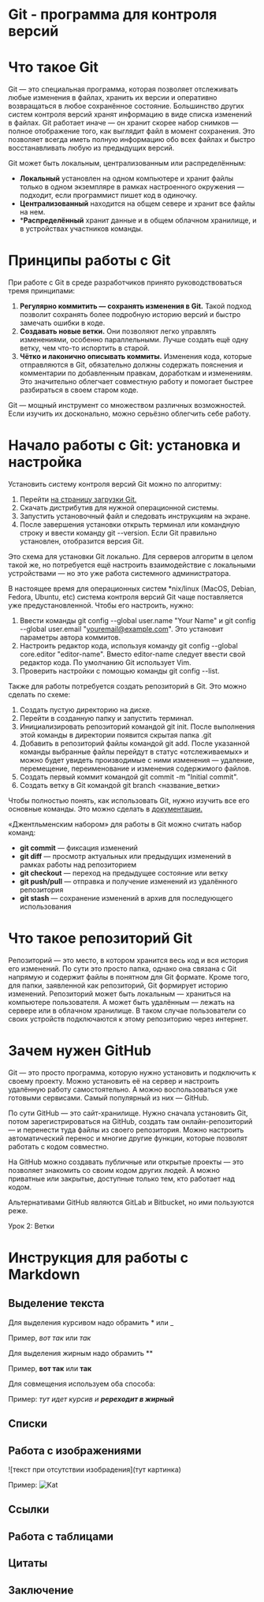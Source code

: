 # Git - программа для контроля версий

# Что такое Git
Git — это специальная программа, которая позволяет отслеживать любые изменения в файлах, хранить их версии и оперативно возвращаться в любое сохранённое состояние.
Большинство других систем контроля версий хранят информацию в виде списка изменений в файлах. Git работает иначе — он хранит скорее набор снимков — полное отображение того, как выглядит файл в момент сохранения. Это позволяет всегда иметь полную информацию обо всех файлах и быстро восстанавливать любую из предыдущих версий.

Git может быть локальным, централизованным или распределённым:

* **Локальный** установлен на одном компьютере и хранит файлы только в одном экземпляре в рамках настроенного окружения — подходит, если программист пишет код в одиночку.
* **Централизованный** находится на общем севере и хранит все файлы на нем.
* ***Распределённый** хранит данные и в общем облачном хранилище, и в устройствах участников команды.

# Принципы работы с Git

При работе с Git в среде разработчиков принято руководствоваться тремя принципами:

1. **Регулярно коммитить ― сохранять изменения в Git.** Такой подход позволит сохранять более подробную историю версий и быстро замечать ошибки в коде.
2. **Создавать новые ветки.** Они позволяют легко управлять изменениями, особенно параллельными. Лучше создать ещё одну ветку, чем что-то испортить в старой.
3. **Чётко и лаконично описывать коммиты.** Изменения кода, которые отправляются в Git, обязательно должны содержать пояснения и комментарии по добавленным правкам, доработкам и изменениям. Это значительно облегчает совместную работу и помогает быстрее разбираться в своем старом коде.

Git — мощный инструмент со множеством различных возможностей. Если изучить их досконально, можно серьёзно облегчить себе работу.
# Начало работы с Git: установка и настройка
Установить систему контроля версий Git можно по алгоритму:
1.	Перейти [на страницу загрузки Git.](https://git-scm.com/downloads)
2.	Скачать дистрибутив для нужной операционной системы.
3.	Запустить установочный файл и следовать инструкциям на экране.
4.	После завершения установки открыть терминал или командную строку и ввести команду git --version. Если Git правильно установлен, отобразится версия Git.

Это схема для установки Git локально. Для серверов алгоритм в целом такой же, но потребуется ещё настроить взаимодействие с локальными устройствами — но это уже работа системного администратора.

В настоящее время для операционных систем *nix/linux (MacOS, Debian, Fedora, Ubuntu, etc) система контроля версий Git чаще поставляется уже предустановленной.
Чтобы его настроить, нужно:

1.	Ввести команды  git config --global user.name "Your Name" и git config --global user.email "youremail@example.com". Это установит параметры автора коммитов.
2.	Настроить редактор кода, используя команду git config --global core.editor "editor-name". Вместо editor-name следует ввести свой редактор кода. По умолчанию Git использует Vim.
3.	Проверить настройки с помощью команды git config --list.

Также для работы потребуется создать репозиторий в Git. Это можно сделать по схеме:

1.	Создать пустую директорию на диске.
2.	Перейти в созданную папку и запустить терминал.
3.	Инициализировать репозиторий командой git init. После выполнения этой команды в директории появится скрытая папка .git
4.	Добавить в репозиторий файлы командой git add. После указанной команды выбранные файлы перейдут в статус «отслеживаемых» и можно будет увидеть производимые с ними изменения ― удаление, перемещение, переименование и изменения содержимого файлов.
5.	Создать первый коммит командой git commit -m "Initial commit".
6.	Создать ветку в Git командой git branch <название_ветки>

Чтобы полностью понять, как использовать Git, нужно изучить все его основные команды. Это можно сделать в [документации.](https://git-scm.com/book/ru/v2)

«Джентльменским набором» для работы в Git можно считать набор команд:

* **git commit** — фиксация изменений
* **git diff** — просмотр актуальных или предыдущих изменений в рамках работы над репозиторием
* **git checkout** — переход на предыдущее состояние или ветку
* **git push/pull** — отправка и получение изменений из удалённого репозитория
* **git stash** — сохранение изменений в архив для последующего использования
# Что такое репозиторий Git
Репозиторий — это место, в котором хранится весь код и вся история его изменений. По сути это просто папка, однако она связана с Git напрямую и содержит файлы в понятном для Git формате. Кроме того, для папки, заявленной как репозиторий, Git формирует историю изменений.
Репозиторий может быть локальным ― храниться на компьютере пользователя. А может быть удалённым — лежать на сервере или в облачном хранилище. В таком случае пользователи со своих устройств подключаются к этому репозиторию через интернет.

# Зачем нужен GitHub
Git — это просто программа, которую нужно установить и подключить к своему проекту. Можно установить её на сервер и настроить удалённую работу самостоятельно. А можно воспользоваться уже готовыми сервисами. Самый популярный из них — GitHub.

По сути GitHub — это сайт-хранилище. Нужно сначала установить Git, потом зарегистрироваться на GitHub, создать там онлайн-репозиторий — и перенести туда файлы из своего репозитория. Можно настроить автоматический перенос и многие другие функции, которые позволят работать с кодом совместно.

На GitHub можно создавать публичные или открытые проекты — это позволяет знакомить со своим кодом других людей. А можно приватные или закрытые, доступные только тем, кто работает над кодом.

Альтернативами GitHub являются GitLab и Bitbucket, но ими пользуются реже.

Урок 2: Ветки

# Инструкция для работы с Markdown

## Выделение текста

Для выделения курсивом надо обрамить * или _

Пример, *вот так* или _так_

Для выделения жирным надо обрамить **

Пример, **вот так** или __так__

Для совмещения используем оба способа:

Пример: _тут идет курсив и **ререходит в жирный**_

## Списки

## Работа с изображениями

![текст при отсутствии изобрадения](тут картинка)

Пример:
![Kat](kotikov.jpg)
## Ссылки

## Работа с таблицами

## Цитаты

## Заключение